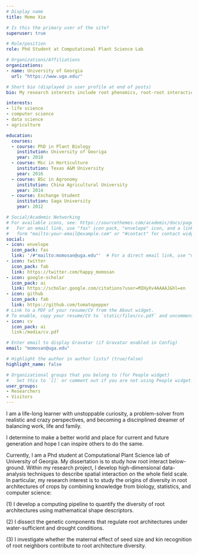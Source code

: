 ```yaml
---
# Display name
title: Momo Xie 

# Is this the primary user of the site?
superuser: true

# Role/position
role: Phd Student at Computational Plant Science Lab

# Organizations/Affiliations
organizations:
- name: University of Georgia 
  url: "https://www.uga.edu/"

# Short bio (displayed in user profile at end of posts)
bio: My research interests include root phenomics, root-root interaction, root genetics and general plant biology

interests:
- life science 
- computer science 
- data science 
- agriculture 

education:
  courses:
  - course: PhD in Plant Biology
    institution: University of Georiga
    year: 2018
  - course: Msc in Horticulture 
    institution: Texas A&M University 
    year: 2016
  - course: BSc in Agronomy
    institution: China Agricultural University
    year: 2014
  - course: Exchange Student 
    institution: Saga University 
    year: 2012

# Social/Academic Networking
# For available icons, see: https://sourcethemes.com/academic/docs/page-builder/#icons
#   For an email link, use "fas" icon pack, "envelope" icon, and a link in the
#   form "mailto:your-email@example.com" or "#contact" for contact widget.
social:
- icon: envelope
  icon_pack: fas
  link: '/#"mailto:momosan@uga.edu"'  # For a direct email link, use "mailto:test@example.org".
- icon: twitter
  icon_pack: fab
  link: https://twitter.com/happy_momosan
- icon: google-scholar
  icon_pack: ai
  link: https://scholar.google.com/citations?user=MIHyXv4AAAAJ&hl=en
- icon: github
  icon_pack: fab
  link: https://github.com/tomatopepper
# Link to a PDF of your resume/CV from the About widget.
# To enable, copy your resume/CV to `static/files/cv.pdf` and uncomment the lines below.
- icon: cv
  icon_pack: ai
  link:/media/cv.pdf

# Enter email to display Gravatar (if Gravatar enabled in Config)
email: "momosan@uga.edu"

# Highlight the author in author lists? (true/false)
highlight_name: false

# Organizational groups that you belong to (for People widget)
#   Set this to `[]` or comment out if you are not using People widget.
user_groups:
- Researchers
- Visitors
---
```


I am a life-long learner with unstoppable curiosity, a problem-solver from realistic and crazy perspectives, and becoming a discinplined dreamer of balancing work, life and family.

I determine to make a better world and place for current and future generation and hope I can inspire others to do the same.

Currently, I am a Phd student at Computational Plant Science lab of University of Georgia. My dissertation is to study how root interact below-ground. Within my research project, I develop high-dimensional data-analysis techniques to describe spatial interaction on the whole field scale. In particular, my research interest is to study the origins of diversity in root architectures of crops by combining knowledge from biology, statistics, and computer science:

(1) I develop a computing pipeline to quantify the diversity of root architectures using mathematical shape descriptors.

(2) I dissect the genetic components that regulate root architectures under water-sufficient and drought conditions.

(3) I investigate whether the maternal effect of seed size and kin recognition of root neighbors contribute to root architecture diversity.
